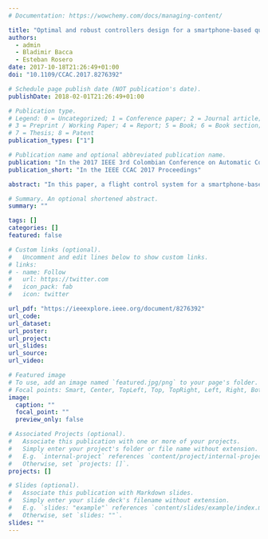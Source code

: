 ```yaml
---
# Documentation: https://wowchemy.com/docs/managing-content/

title: "Optimal and robust controllers design for a smartphone-based quadrotor"
authors:
  - admin
  - Bladimir Bacca
  - Esteban Rosero
date: 2017-10-18T21:26:49+01:00
doi: "10.1109/CCAC.2017.8276392"

# Schedule page publish date (NOT publication's date).
publishDate: 2018-02-01T21:26:49+01:00

# Publication type.
# Legend: 0 = Uncategorized; 1 = Conference paper; 2 = Journal article;
# 3 = Preprint / Working Paper; 4 = Report; 5 = Book; 6 = Book section;
# 7 = Thesis; 8 = Patent
publication_types: ["1"]

# Publication name and optional abbreviated publication name.
publication: "In the 2017 IEEE 3rd Colombian Conference on Automatic Control (CCAC)"
publication_short: "In the IEEE CCAC 2017 Proceedings"

abstract: "In this paper, a flight control system for a smartphone-based quadrotor is proposed. The sensing, the state estimation and control algorithms in this quadrotor are exclusively executed by the smartphone on-board. Two control architectures for this quadrotor are here presented: a LQG controller with gain compensation for reference tracking and a controller. Due to the shortcomings of smartphones' sensors, a Kalman filter for state estimation is proposed. We also present simulation results of the proposed system using dynamic models and real quadrotor parameters. These results demonstrate the performance advantages of the LQG and controllers. An absolute error of less than 2.4 ± 0.001 m while take-off and landing, and 1.1 ± 0.001 m while following a mission path is achieved."

# Summary. An optional shortened abstract.
summary: ""

tags: []
categories: []
featured: false

# Custom links (optional).
#   Uncomment and edit lines below to show custom links.
# links:
# - name: Follow
#   url: https://twitter.com
#   icon_pack: fab
#   icon: twitter

url_pdf: "https://ieeexplore.ieee.org/document/8276392"
url_code:
url_dataset:
url_poster:
url_project:
url_slides:
url_source:
url_video:

# Featured image
# To use, add an image named `featured.jpg/png` to your page's folder.
# Focal points: Smart, Center, TopLeft, Top, TopRight, Left, Right, BottomLeft, Bottom, BottomRight.
image:
  caption: ""
  focal_point: ""
  preview_only: false

# Associated Projects (optional).
#   Associate this publication with one or more of your projects.
#   Simply enter your project's folder or file name without extension.
#   E.g. `internal-project` references `content/project/internal-project/index.md`.
#   Otherwise, set `projects: []`.
projects: []

# Slides (optional).
#   Associate this publication with Markdown slides.
#   Simply enter your slide deck's filename without extension.
#   E.g. `slides: "example"` references `content/slides/example/index.md`.
#   Otherwise, set `slides: ""`.
slides: ""
---
```

